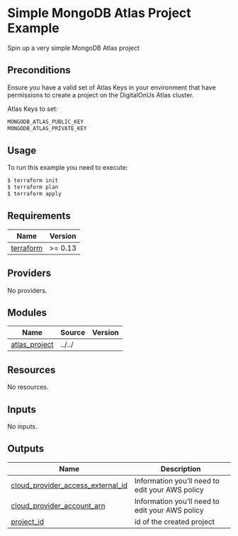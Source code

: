 # Simple MongoDB Atlas Project Example

Spin up a very simple MongoDB Atlas project

## Preconditions
Ensure you have a valid set of Atlas Keys in your environment that have permissions to create a project on the DigitalOnUs Atlas cluster.

Atlas Keys to set:
```bash
MONGODB_ATLAS_PUBLIC_KEY
MONGODB_ATLAS_PRIVATE_KEY
```

## Usage

To run this example you need to execute:

```bash
$ terraform init
$ terraform plan
$ terraform apply
```

<!-- BEGINNING OF PRE-COMMIT-TERRAFORM DOCS HOOK -->
## Requirements

| Name | Version |
|------|---------|
| <a name="requirement_terraform"></a> [terraform](#requirement\_terraform) | >= 0.13 |

## Providers

No providers.

## Modules

| Name | Source | Version |
|------|--------|---------|
| <a name="module_atlas_project"></a> [atlas\_project](#module\_atlas\_project) | ../../ |  |

## Resources

No resources.

## Inputs

No inputs.

## Outputs

| Name | Description |
|------|-------------|
| <a name="output_cloud_provider_access_external_id"></a> [cloud\_provider\_access\_external\_id](#output\_cloud\_provider\_access\_external\_id) | Information you’ll need to edit your AWS policy |
| <a name="output_cloud_provider_account_arn"></a> [cloud\_provider\_account\_arn](#output\_cloud\_provider\_account\_arn) | Information you’ll need to edit your AWS policy |
| <a name="output_project_id"></a> [project\_id](#output\_project\_id) | id of the created project |
<!-- END OF PRE-COMMIT-TERRAFORM DOCS HOOK --> 
